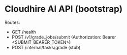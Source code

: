 # Cloudhire AI API (bootstrap)
Routes:
- GET /health
- POST /v1/grade_jobs/submit  (Authorization: Bearer <SUBMIT_BEARER_TOKEN>)
- POST /internal/tasks/grade  (stub)
